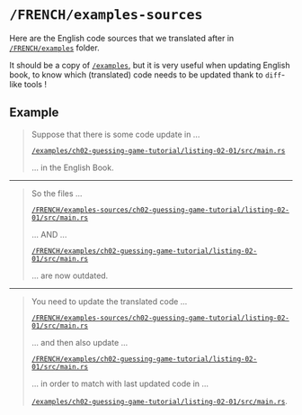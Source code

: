 # `/FRENCH/examples-sources`

Here are the English code sources that we translated after in
[`/FRENCH/examples`][] folder.

It should be a copy of [`/examples`][], but it is very useful when updating
English book, to know which (translated) code needs to be updated thank to
`diff`-like tools !

## Example

> Suppose that there is some code update in ...
>
> [`/examples/ch02-guessing-game-tutorial/listing-02-01/src/main.rs`][]
>
> ... in the English Book.

---

> So the files ...
>
> [`/FRENCH/examples-sources/ch02-guessing-game-tutorial/listing-02-01/src/main.rs`][]
>
> ... AND ...
>
> [`/FRENCH/examples/ch02-guessing-game-tutorial/listing-02-01/src/main.rs`][]
>
> ... are now outdated.

---

> You need to update the translated code ...
>
> [`/FRENCH/examples-sources/ch02-guessing-game-tutorial/listing-02-01/src/main.rs`][]
>
> ... and then also update ...
>
> [`/FRENCH/examples/ch02-guessing-game-tutorial/listing-02-01/src/main.rs`][]
>
> ... in order to match with last updated code in ...
>
> [`/examples/ch02-guessing-game-tutorial/listing-02-01/src/main.rs`][].

<!-- LINKS : -->

[`/FRENCH/examples`]:
https://github.com/Jimskapt/async-book-fr/tree/french-release/FRENCH/examples

[`/examples`]:
https://github.com/Jimskapt/async-book-fr/tree/french-release/examples

[`/examples/ch02-guessing-game-tutorial/listing-02-01/src/main.rs`]:
https://github.com/Jimskapt/async-book-fr/blob/french-release/examples/ch02-guessing-game-tutorial/listing-02-01/src/main.rs

[`/FRENCH/examples-sources/ch02-guessing-game-tutorial/listing-02-01/src/main.rs`]:
https://github.com/Jimskapt/async-book-fr/blob/french-release/FRENCH/examples-sources/ch02-guessing-game-tutorial/listing-02-01/src/main.rs

[`/FRENCH/examples/ch02-guessing-game-tutorial/listing-02-01/src/main.rs`]:
https://github.com/Jimskapt/async-book-fr/blob/french-release/FRENCH/examples/ch02-guessing-game-tutorial/listing-02-01/src/main.rs

[`/FRENCH/examples/ch02-guessing-game-tutorial/listing-02-01/src/main.rs`]:
https://github.com/Jimskapt/async-book-fr/blob/french-release/FRENCH/examples/ch02-guessing-game-tutorial/listing-02-01/src/main.rs
